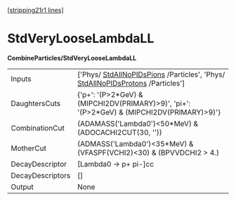 [[stripping21r1 lines]](./stripping21r1-index)

# StdVeryLooseLambdaLL

**CombineParticles/StdVeryLooseLambdaLL**

|                  |                                                                                                                                                              |
|------------------|--------------------------------------------------------------------------------------------------------------------------------------------------------------|
| Inputs           | ['Phys/ [StdAllNoPIDsPions](./stripping21r1-stdallnopidspions) /Particles', 'Phys/ [StdAllNoPIDsProtons](./stripping21r1-stdallnopidsprotons) /Particles'] |
| DaughtersCuts    | {'p+': '(P\>2\*GeV) & (MIPCHI2DV(PRIMARY)\>9)', 'pi+': '(P\>2\*GeV) & (MIPCHI2DV(PRIMARY)\>9)'}                                                              |
| CombinationCut   | (ADAMASS('Lambda0')\<50\*MeV) & (ADOCACHI2CUT(30, ''))                                                                                                       |
| MotherCut        | (ADMASS('Lambda0')\<35\*MeV) & (VFASPF(VCHI2)\<30) & (BPVVDCHI2 \> 4.)                                                                                       |
| DecayDescriptor  | [Lambda0 -\> p+ pi-]cc                                                                                                                                     |
| DecayDescriptors | []                                                                                                                                                         |
| Output           | None                                                                                                                                                         |
